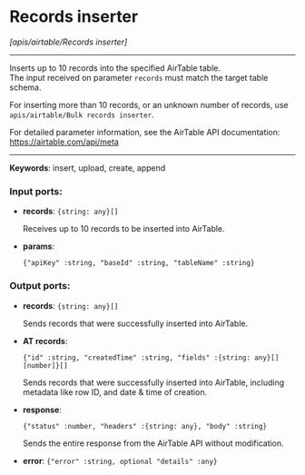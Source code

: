 # Records inserter

_[apis/airtable/Records inserter]_

---

Inserts up to 10 records into the specified AirTable table.  
The input received on parameter `records` must match the target table schema.  
  
For inserting more than 10 records, or an unknown number of records, use `apis/airtable/Bulk records inserter`.  
  
For detailed parameter information, see the AirTable API documentation:  
https://airtable.com/api/meta  

---

__Keywords__: insert, upload, create, append

### Input ports:

* __records__: ` {string: any}[] `

    Receives up to 10 records to be inserted into AirTable.


* __params__: 
    ```
    {"apiKey" :string, "baseId" :string, "tableName" :string}
    ```

### Output ports:

* __records__: ` {string: any}[] `

    Sends records that were successfully inserted into AirTable.


* __AT records__: 
    ```
    {"id" :string, "createdTime" :string, "fields" :{string: any}[][number]}[]
    ```

    Sends records that were successfully inserted into AirTable, including metadata like row ID, and date & time of creation.


* __response__: 
    ```
    {"status" :number, "headers" :{string: any}, "body" :string}
    ```

    Sends the entire response from the AirTable API without modification.


* __error__: ` {"error" :string, optional "details" :any} `

